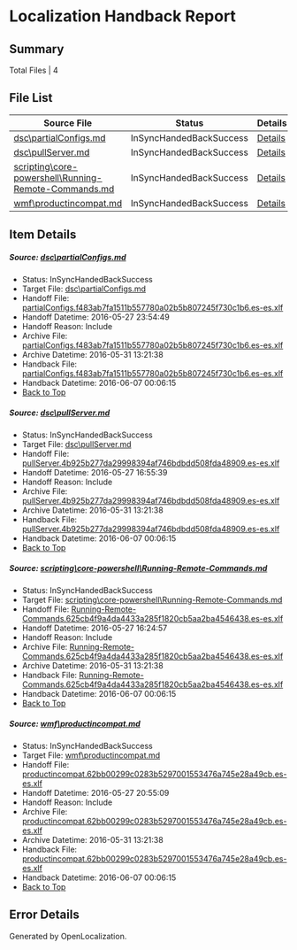 # <a name='report-top'></a> Localization Handback Report

## Summary
 Total Files | 4

## File List
 Source File | Status | Details 
 ----------- | ------ | ------- 
 [dsc\partialConfigs.md](https://github.com/PowerShell/powerShell-Docs/blob/ede565ef23c36a195f137e9949b215c6632a7e26/dsc/partialConfigs.md) | InSyncHandedBackSuccess | [Details](#9e3052353dd54568eb2dfaf5af5efde7faafd03a71)
 [dsc\pullServer.md](https://github.com/PowerShell/powerShell-Docs/blob/a5f3025ff222d4a27c0da074df9e84d82c51a46f/dsc/pullServer.md) | InSyncHandedBackSuccess | [Details](#7bbfc31fdebdde83ac1784373b51af40b1dc949276)
 [scripting\core-powershell\Running-Remote-Commands.md](https://github.com/PowerShell/powerShell-Docs/blob/593f0c2ca72e00f19c395c1dae31798d5a5f652d/scripting/core-powershell/Running-Remote-Commands.md) | InSyncHandedBackSuccess | [Details](#75d41569b18e61342809eebcc76b7899ec6363fa152)
 [wmf\productincompat.md](https://github.com/PowerShell/powerShell-Docs/blob/6462873e1dde8822c96c2863b5462a7e0ca40875/wmf/productincompat.md) | InSyncHandedBackSuccess | [Details](#5998288f1a82980b5988eb6d4fff1833ba5067e1310)

## Item Details
##### <a name='9e3052353dd54568eb2dfaf5af5efde7faafd03a71'></a> Source: [dsc\partialConfigs.md](https://github.com/PowerShell/powerShell-Docs/blob/ede565ef23c36a195f137e9949b215c6632a7e26/dsc/partialConfigs.md)
* Status: InSyncHandedBackSuccess
* Target File: [dsc\partialConfigs.md](https://github.com/PowerShell/powerShell-Docs.es-es/blob/9ceaf5f29a910972d592c2e79c92ca62cca7e055/dsc/partialConfigs.md)
* Handoff File: [partialConfigs.f483ab7fa1511b557780a02b5b807245f730c1b6.es-es.xlf](https://github.com/PowerShell/powerShell-Docs.handoff/blob/86b552280f4af1a2d1edfbf023a30e8a4586fa53/ol-handoff/PowerShell/powerShell-Docs.es-es/live/partialConfigs.f483ab7fa1511b557780a02b5b807245f730c1b6.es-es.xlf)
* Handoff Datetime: 2016-05-27 23:54:49
* Handoff Reason: Include
* Archive File: [partialConfigs.f483ab7fa1511b557780a02b5b807245f730c1b6.es-es.xlf](https://github.com/PowerShell/powerShell-Docs.handoff/blob/356f0644fd225f1daec443c52a64a07a0c8ab933/ol-handoff/PowerShell/powerShell-Docs.es-es/live/archive/partialConfigs.f483ab7fa1511b557780a02b5b807245f730c1b6.es-es.xlf)
* Archive Datetime: 2016-05-31 13:21:38
* Handback File: [partialConfigs.f483ab7fa1511b557780a02b5b807245f730c1b6.es-es.xlf](https://github.com/PowerShell/powerShell-Docs.handback/blob/b8d2a945391102990d5f83ddeba44d0ad28ae224/ol-handback/PowerShell/powerShell-Docs.es-es/live/partialConfigs.f483ab7fa1511b557780a02b5b807245f730c1b6.es-es.xlf)
* Handback Datetime: 2016-06-07 00:06:15
* [Back to Top](#report-top)

##### <a name='7bbfc31fdebdde83ac1784373b51af40b1dc949276'></a> Source: [dsc\pullServer.md](https://github.com/PowerShell/powerShell-Docs/blob/a5f3025ff222d4a27c0da074df9e84d82c51a46f/dsc/pullServer.md)
* Status: InSyncHandedBackSuccess
* Target File: [dsc\pullServer.md](https://github.com/PowerShell/powerShell-Docs.es-es/blob/9ceaf5f29a910972d592c2e79c92ca62cca7e055/dsc/pullServer.md)
* Handoff File: [pullServer.4b925b277da29998394af746bdbdd508fda48909.es-es.xlf](https://github.com/PowerShell/powerShell-Docs.handoff/blob/dd334ec05a75ec1a6c9afbd01c8494ee51cd3d02/ol-handoff/PowerShell/powerShell-Docs.es-es/live/pullServer.4b925b277da29998394af746bdbdd508fda48909.es-es.xlf)
* Handoff Datetime: 2016-05-27 16:55:39
* Handoff Reason: Include
* Archive File: [pullServer.4b925b277da29998394af746bdbdd508fda48909.es-es.xlf](https://github.com/PowerShell/powerShell-Docs.handoff/blob/356f0644fd225f1daec443c52a64a07a0c8ab933/ol-handoff/PowerShell/powerShell-Docs.es-es/live/archive/pullServer.4b925b277da29998394af746bdbdd508fda48909.es-es.xlf)
* Archive Datetime: 2016-05-31 13:21:38
* Handback File: [pullServer.4b925b277da29998394af746bdbdd508fda48909.es-es.xlf](https://github.com/PowerShell/powerShell-Docs.handback/blob/b8d2a945391102990d5f83ddeba44d0ad28ae224/ol-handback/PowerShell/powerShell-Docs.es-es/live/pullServer.4b925b277da29998394af746bdbdd508fda48909.es-es.xlf)
* Handback Datetime: 2016-06-07 00:06:15
* [Back to Top](#report-top)

##### <a name='75d41569b18e61342809eebcc76b7899ec6363fa152'></a> Source: [scripting\core-powershell\Running-Remote-Commands.md](https://github.com/PowerShell/powerShell-Docs/blob/593f0c2ca72e00f19c395c1dae31798d5a5f652d/scripting/core-powershell/Running-Remote-Commands.md)
* Status: InSyncHandedBackSuccess
* Target File: [scripting\core-powershell\Running-Remote-Commands.md](https://github.com/PowerShell/powerShell-Docs.es-es/blob/9ceaf5f29a910972d592c2e79c92ca62cca7e055/scripting/core-powershell/Running-Remote-Commands.md)
* Handoff File: [Running-Remote-Commands.625cb4f9a4da4433a285f1820cb5aa2ba4546438.es-es.xlf](https://github.com/PowerShell/powerShell-Docs.handoff/blob/64ec88d8787739f720e73b33d33209b84377ee44/ol-handoff/PowerShell/powerShell-Docs.es-es/live/Running-Remote-Commands.625cb4f9a4da4433a285f1820cb5aa2ba4546438.es-es.xlf)
* Handoff Datetime: 2016-05-27 16:24:57
* Handoff Reason: Include
* Archive File: [Running-Remote-Commands.625cb4f9a4da4433a285f1820cb5aa2ba4546438.es-es.xlf](https://github.com/PowerShell/powerShell-Docs.handoff/blob/356f0644fd225f1daec443c52a64a07a0c8ab933/ol-handoff/PowerShell/powerShell-Docs.es-es/live/archive/Running-Remote-Commands.625cb4f9a4da4433a285f1820cb5aa2ba4546438.es-es.xlf)
* Archive Datetime: 2016-05-31 13:21:38
* Handback File: [Running-Remote-Commands.625cb4f9a4da4433a285f1820cb5aa2ba4546438.es-es.xlf](https://github.com/PowerShell/powerShell-Docs.handback/blob/b8d2a945391102990d5f83ddeba44d0ad28ae224/ol-handback/PowerShell/powerShell-Docs.es-es/live/Running-Remote-Commands.625cb4f9a4da4433a285f1820cb5aa2ba4546438.es-es.xlf)
* Handback Datetime: 2016-06-07 00:06:15
* [Back to Top](#report-top)

##### <a name='5998288f1a82980b5988eb6d4fff1833ba5067e1310'></a> Source: [wmf\productincompat.md](https://github.com/PowerShell/powerShell-Docs/blob/6462873e1dde8822c96c2863b5462a7e0ca40875/wmf/productincompat.md)
* Status: InSyncHandedBackSuccess
* Target File: [wmf\productincompat.md](https://github.com/PowerShell/powerShell-Docs.es-es/blob/9ceaf5f29a910972d592c2e79c92ca62cca7e055/wmf/productincompat.md)
* Handoff File: [productincompat.62bb00299c0283b5297001553476a745e28a49cb.es-es.xlf](https://github.com/PowerShell/powerShell-Docs.handoff/blob/2097c19ba6cb07f005fb4485737127079d8874b9/ol-handoff/PowerShell/powerShell-Docs.es-es/live/productincompat.62bb00299c0283b5297001553476a745e28a49cb.es-es.xlf)
* Handoff Datetime: 2016-05-27 20:55:09
* Handoff Reason: Include
* Archive File: [productincompat.62bb00299c0283b5297001553476a745e28a49cb.es-es.xlf](https://github.com/PowerShell/powerShell-Docs.handoff/blob/356f0644fd225f1daec443c52a64a07a0c8ab933/ol-handoff/PowerShell/powerShell-Docs.es-es/live/archive/productincompat.62bb00299c0283b5297001553476a745e28a49cb.es-es.xlf)
* Archive Datetime: 2016-05-31 13:21:38
* Handback File: [productincompat.62bb00299c0283b5297001553476a745e28a49cb.es-es.xlf](https://github.com/PowerShell/powerShell-Docs.handback/blob/b8d2a945391102990d5f83ddeba44d0ad28ae224/ol-handback/PowerShell/powerShell-Docs.es-es/live/productincompat.62bb00299c0283b5297001553476a745e28a49cb.es-es.xlf)
* Handback Datetime: 2016-06-07 00:06:15
* [Back to Top](#report-top)


## Error Details

Generated by OpenLocalization.
